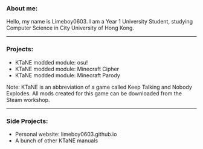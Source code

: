 ### About me:
Hello, my name is Limeboy0603. I am a Year 1 University Student, studying Computer Science in City University of Hong Kong.

---

### Projects:
- KTaNE modded module: osu!
- KTaNE modded module: Minecraft Cipher
- KTaNE modded module: Minecraft Parody

Note: KTaNE is an abbreviation of a game called Keep Talking and Nobody Explodes. All mods created for this game can be downloaded from the Steam workshop.

---

### Side Projects:
- Personal website: limeboy0603.github.io
- A bunch of other KTaNE manuals
